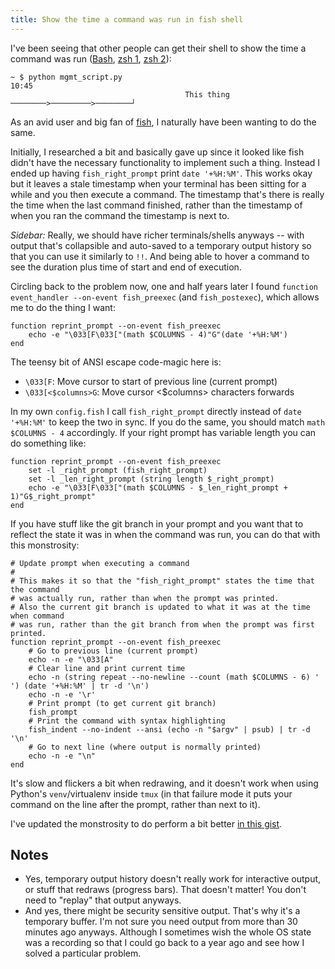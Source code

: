 ```yaml
---
title: Show the time a command was run in fish shell
---
```

I've been seeing that other people can get their shell to show the time a command
was run ([Bash], [zsh 1], [zsh 2]):

    ~ $ python mgmt_script.py                                                  10:45
                                           This thing ────────>─────────>────────┘

As an avid user and big fan of [fish], I naturally have been wanting to do the same.

Initially, I researched a bit and basically gave up since it looked like fish didn't
have the necessary functionality to implement such a thing.
Instead I ended up having `fish_right_prompt` print `date '+%H:%M'`. This works okay
but it leaves a stale timestamp when your terminal has been sitting for a while
and you then execute a command. The timestamp that's there is really the time when
the last command finished, rather than the timestamp of when you ran the command
the timestamp is next to.

_Sidebar:_ Really, we should have richer terminals/shells anyways -- with output
that's collapsible and auto-saved to a temporary output history so that you can use
it similarly to `!!`. And being able to hover a command to see the duration
plus time of start and end of execution.

Circling back to the problem now, one and half years later I found 
`function event_handler --on-event fish_preexec` (and `fish_postexec`), which
allows me to do the thing I want:

    function reprint_prompt --on-event fish_preexec
        echo -e "\033[F\033["(math $COLUMNS - 4)"G"(date '+%H:%M')
    end

The teensy bit of ANSI escape code-magic here is:

- `\033[F`: Move cursor to start of previous line (current prompt)
- `\033[<$columns>G`:  Move cursor <$columns> characters forwards

In my own `config.fish` I call `fish_right_prompt` directly instead of `date '+%H:%M'` to
keep the two in sync. If you do the same, you should match  `math $COLUMNS - 4` accordingly.
If your right prompt has variable length you can do something like:

    function reprint_prompt --on-event fish_preexec
        set -l _right_prompt (fish_right_prompt)
        set -l _len_right_prompt (string length $_right_prompt)
        echo -e "\033[F\033["(math $COLUMNS - $_len_right_prompt + 1)"G$_right_prompt"
    end

If you have stuff like the git branch in your prompt and you want that to reflect the state
it was in when the command was run, you can do that with this monstrosity:

    # Update prompt when executing a command
    #
    # This makes it so that the "fish_right_prompt" states the time that the command
    # was actually run, rather than when the prompt was printed.
    # Also the current git branch is updated to what it was at the time when command
    # was run, rather than the git branch from when the prompt was first printed.
    function reprint_prompt --on-event fish_preexec
        # Go to previous line (current prompt)
        echo -n -e "\033[A" 
        # Clear line and print current time
        echo -n (string repeat --no-newline --count (math $COLUMNS - 6) ' ') (date '+%H:%M' | tr -d '\n')
        echo -n -e '\r'
        # Print prompt (to get current git branch)
        fish_prompt
        # Print the command with syntax highlighting
        fish_indent --no-indent --ansi (echo -n "$argv" | psub) | tr -d '\n'
        # Go to next line (where output is normally printed)
        echo -n -e "\n"
    end

It's slow and flickers a bit when redrawing, and it doesn't work when using Python's `venv`/virtualenv inside
`tmux` (in that failure mode it puts your command on the line after the prompt, rather than next to it).

I've updated the monstrosity to do perform a bit better [in this gist].

[in this gist]: https://gist.github.com/malthejorgensen/c28017b317ee1e9027a361553eb3c2e5

Notes
-----

- Yes, temporary output history doesn't really work for interactive output, or stuff that redraws (progress bars).
  That doesn't matter! You don't need to "replay" that output anyways.
- And yes, there might be security sensitive output. That's why it's a temporary buffer. I'm not sure you need output from more than 30 minutes ago anyways.
  Although I sometimes wish the whole OS state was a recording so that I could go back to a year ago and see how I solved a particular problem.


[Bash]: https://redandblack.io/blog/2020/bash-prompt-with-updating-time/
[zsh 1]: https://stackoverflow.com/q/13125825/118608
[zsh 2]: https://stackoverflow.com/a/17915260
[fish]: https://fishshell.com/
